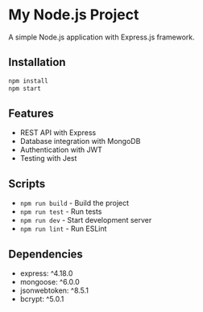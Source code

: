 # My Node.js Project

A simple Node.js application with Express.js framework.

## Installation

```bash
npm install
npm start
```

## Features

- REST API with Express
- Database integration with MongoDB
- Authentication with JWT
- Testing with Jest

## Scripts

- `npm run build` - Build the project
- `npm run test` - Run tests
- `npm run dev` - Start development server
- `npm run lint` - Run ESLint

## Dependencies

- express: ^4.18.0
- mongoose: ^6.0.0
- jsonwebtoken: ^8.5.1
- bcrypt: ^5.0.1